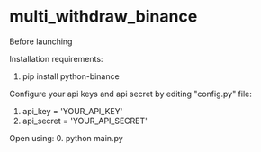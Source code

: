 # multi_withdraw_binance

Before launching

Installation requirements:
1. pip install python-binance

Configure your api keys and api secret by editing "config.py" file:

  1. api_key = 'YOUR_API_KEY'
  2. api_secret = 'YOUR_API_SECRET'

Open using:
  0. python main.py
